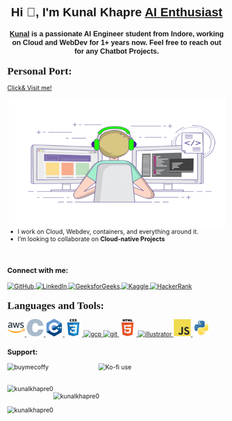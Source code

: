 <!-- Header Section -->
<h1 align="center"><font face="Arial">Hi 👋, I'm Kunal Khapre <a href="https://www.youtube.com/@cloudchamp/">AI Enthusiast</a></font></h1>
<h3 align="center"><font face="Arial"><a href="https://www.linkedin.com/in/kunal-khapre-431096369/" target="_blank" rel="noreferrer">Kunal</a> is a passionate AI Engineer student from Indore, working on Cloud and WebDev for 1+ years now. Feel free to reach out for any Chatbot Projects.</font></h3>

<!-- Schedule a 1-on-1 Call Section -->
<h3 align="left"><font size="+2" face="Verdana">Personal Port:</font></h3>
<p align="left">
  <a href="https://kunalkhapre0.github.io/portfolio.web/" target="_blank" rel="noreferrer"> Click& Visit me! </a>
</p>

<!-- GIF -->
<img align="right" height="300" width="500" src="https://raw.githubusercontent.com/mikonoid/mikonoid/main/images/gifs/coder3.gif" />

- I work on Cloud, Webdev, containers, and everything around it.
- I’m looking to collaborate on **Cloud-native Projects**

<p align="left"> <a href="https://twitter.com/" target="blank"><img src="https://img.shields.io/twitter/follow/?logo=twitter&style=for-the-badge" alt="" /></a> </p>

<h3 align="left">Connect with me:</h3>
<p align="left">

  <!-- GitHub -->
  <a href="https://github.com/kunalkhapre0" target="_blank">
    <img align="center" src="https://raw.githubusercontent.com/rahuldkjain/github-profile-readme-generator/master/src/images/icons/Social/github.svg" alt="GitHub" height="30" width="40" />
  </a>
  

  <!-- LinkedIn -->
  <a href="https://www.linkedin.com/in/kunal-khapre-431096369" target="_blank">
    <img align="center" src="https://raw.githubusercontent.com/rahuldkjain/github-profile-readme-generator/master/src/images/icons/Social/linked-in-alt.svg" alt="LinkedIn" height="30" width="40" />
  </a>
  
  <!-- GeeksforGeeks -->
  <a href="https://auth.geeksforgeeks.org/user/nikuupavawa" target="_blank">
    <img align="center" src="https://raw.githubusercontent.com/rahuldkjain/github-profile-readme-generator/master/src/images/icons/Social/geeks-for-geeks.svg" alt="GeeksforGeeks" height="30" width="40" />
  </a>

<!-- Kaggle -->
<a href="https://www.kaggle.com/kunalkhapre02" target="_blank">
  <img align="center" src="https://raw.githubusercontent.com/rahuldkjain/github-profile-readme-generator/master/src/images/icons/Social/kaggle.svg" alt="Kaggle" height="30" width="40" />
</a>

<!-- HackerRank -->
<a href="https://www.hackerrank.com/nikuupawar059" target="_blank">
  <img align="center" src="https://raw.githubusercontent.com/rahuldkjain/github-profile-readme-generator/master/src/images/icons/Social/hackerrank.svg" alt="HackerRank" height="30" width="40" />
</a>
</p>

<!-- Languages and Tools Section -->
<h3 align="left"><font size="+2" face="Verdana">Languages and Tools:</font></h3>
<p align="left"> <a href="https://aws.amazon.com" target="_blank" rel="noreferrer"> <img src="https://raw.githubusercontent.com/devicons/devicon/master/icons/amazonwebservices/amazonwebservices-original-wordmark.svg" alt="aws" width="40" height="40"/> </a> <a href="https://www.cprogramming.com/" target="_blank" rel="noreferrer"> <img src="https://raw.githubusercontent.com/devicons/devicon/master/icons/c/c-original.svg" alt="c" width="40" height="40"/> </a> <a href="https://www.w3schools.com/cpp/" target="_blank" rel="noreferrer"> <img src="https://raw.githubusercontent.com/devicons/devicon/master/icons/cplusplus/cplusplus-original.svg" alt="cplusplus" width="40" height="40"/> </a> <a href="https://www.w3schools.com/css/" target="_blank" rel="noreferrer"> <img src="https://raw.githubusercontent.com/devicons/devicon/master/icons/css3/css3-original-wordmark.svg" alt="css3" width="40" height="40"/> </a> <a href="https://cloud.google.com" target="_blank" rel="noreferrer"> <img src="https://www.vectorlogo.zone/logos/google_cloud/google_cloud-icon.svg" alt="gcp" width="40" height="40"/> </a> <a href="https://git-scm.com/" target="_blank" rel="noreferrer"> <img src="https://www.vectorlogo.zone/logos/git-scm/git-scm-icon.svg" alt="git" width="40" height="40"/> </a> <a href="https://www.w3.org/html/" target="_blank" rel="noreferrer"> <img src="https://raw.githubusercontent.com/devicons/devicon/master/icons/html5/html5-original-wordmark.svg" alt="html5" width="40" height="40"/> </a> <a href="https://www.adobe.com/in/products/illustrator.html" target="_blank" rel="noreferrer"> <img src="https://www.vectorlogo.zone/logos/adobe_illustrator/adobe_illustrator-icon.svg" alt="illustrator" width="40" height="40"/> </a> <a href="https://developer.mozilla.org/en-US/docs/Web/JavaScript" target="_blank" rel="noreferrer"> <img src="https://raw.githubusercontent.com/devicons/devicon/master/icons/javascript/javascript-original.svg" alt="javascript" width="40" height="40"/> </a> <a href="https://www.python.org" target="_blank" rel="noreferrer"> <img src="https://raw.githubusercontent.com/devicons/devicon/master/icons/python/python-original.svg" alt="python" width="40" height="40"/> </a> </p>

<h3 align="left">Support:</h3>
<p><a href="https://www.buymeacoffee.com/buymecoffy"> <img align="left" src="https://cdn.buymeacoffee.com/buttons/v2/default-yellow.png" height="50" width="210" alt="buymecoffy" /></a><a href="https://ko-fi.com/Ko-fi use"> <img align="left" src="https://cdn.ko-fi.com/cdn/kofi3.png?v=3" height="50" width="210" alt="Ko-fi use" /></a></p><br><br>

<p><img align="left" src="https://github-readme-stats.vercel.app/api/top-langs?username=kunalkhapre0&show_icons=true&locale=en&layout=compact" alt="kunalkhapre0" /></p>

<p>&nbsp;<img align="center" src="https://github-readme-stats.vercel.app/api?username=kunalkhapre0&show_icons=true&locale=en" alt="kunalkhapre0" /></p>

<p><img align="center" src="https://github-readme-streak-stats.herokuapp.com/?user=kunalkhapre0&" alt="kunalkhapre0" /></p>
